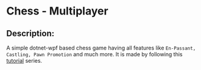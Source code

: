 # Chess - Multiplayer
## Description:
A simple dotnet-wpf based chess game having all features like `En-Passant, Castling, Pawn Promotion` and much more.
It is made by following this [tutorial](https://www.youtube.com/playlist?list=PLFk1_lkqT8MahHPi40ON-jyo5wiqnyHsL) series.